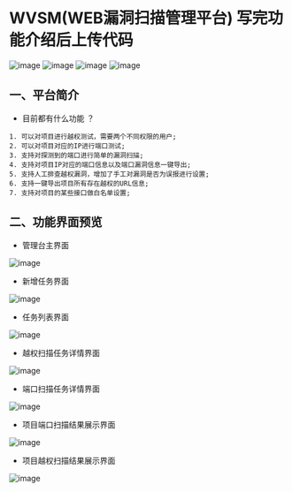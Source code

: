 # WVSM(WEB漏洞扫描管理平台) 写完功能介绍后上传代码
![image](https://user-images.githubusercontent.com/34536372/114827807-b9884600-9dfb-11eb-96df-801d38aa490f.png)
![image](https://user-images.githubusercontent.com/34536372/114828205-34e9f780-9dfc-11eb-8ee4-a9e41b61b4b5.png)
![image](https://img.shields.io/github/stars/Menthol1024/WVSM)
![image](https://img.shields.io/github/v/release/Menthol1024/WVSM?label=wvcm&style=flat-square)
## 一、平台简介
* 目前都有什么功能 ？
```
1. 可以对项目进行越权测试，需要两个不同权限的用户;
2. 可以对项目对应的IP进行端口测试;
3. 支持对探测到的端口进行简单的漏洞扫描;
4. 支持对项目IP对应的端口信息以及端口漏洞信息一键导出;
5. 支持人工排查越权漏洞，增加了手工对漏洞是否为误报进行设置;
6. 支持一键导出项目所有存在越权的URL信息;
7. 支持对项目的某些接口做白名单设置;
```
## 二、功能界面预览

* 管理台主界面

![image](https://user-images.githubusercontent.com/34536372/114825497-e25b0c00-9df8-11eb-9312-2b1a79a1b753.png)

* 新增任务界面

![image](https://user-images.githubusercontent.com/34536372/114832637-484b9180-9e01-11eb-9441-942d5297c7b0.png)

* 任务列表界面

![image](https://user-images.githubusercontent.com/34536372/114833386-1ab31800-9e02-11eb-90cd-82d6cd4232e4.png)

* 越权扫描任务详情界面

![image](https://user-images.githubusercontent.com/34536372/114833745-7c738200-9e02-11eb-8c29-d88fcecb7cec.png)

* 端口扫描任务详情界面

![image](https://user-images.githubusercontent.com/34536372/114833884-9d3bd780-9e02-11eb-879f-3145915d42ab.png)

* 项目端口扫描结果展示界面

![image](https://user-images.githubusercontent.com/34536372/114834164-e0964600-9e02-11eb-8ce2-da5ec48a85f4.png)

* 项目越权扫描结果展示界面

![image](https://user-images.githubusercontent.com/34536372/114835038-bf822500-9e03-11eb-8749-4701ac1313e2.png)





